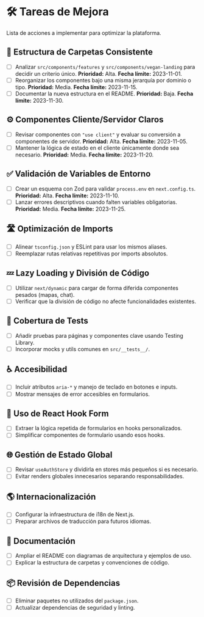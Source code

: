 # 🛠️ Tareas de Mejora

Lista de acciones a implementar para optimizar la plataforma.

## 📁 Estructura de Carpetas Consistente
- [ ] Analizar `src/components/features` y `src/components/vegan-landing` para decidir un criterio único. **Prioridad:** Alta. **Fecha límite:** 2023-11-01.
- [ ] Reorganizar los componentes bajo una misma jerarquía por dominio o tipo. **Prioridad:** Media. **Fecha límite:** 2023-11-15.
- [ ] Documentar la nueva estructura en el README. **Prioridad:** Baja. **Fecha límite:** 2023-11-30.

## ⚙️ Componentes Cliente/Servidor Claros
- [ ] Revisar componentes con `"use client"` y evaluar su conversión a componentes de servidor. **Prioridad:** Alta. **Fecha límite:** 2023-11-05.
- [ ] Mantener la lógica de estado en el cliente únicamente donde sea necesario. **Prioridad:** Media. **Fecha límite:** 2023-11-20.

## ✅ Validación de Variables de Entorno
- [ ] Crear un esquema con Zod para validar `process.env` en `next.config.ts`. **Prioridad:** Alta. **Fecha límite:** 2023-11-10.
- [ ] Lanzar errores descriptivos cuando falten variables obligatorias. **Prioridad:** Media. **Fecha límite:** 2023-11-25.

## 🛣️ Optimización de Imports
- [ ] Alinear `tsconfig.json` y ESLint para usar los mismos aliases.
- [ ] Reemplazar rutas relativas repetitivas por imports absolutos.

## 💤 Lazy Loading y División de Código
- [ ] Utilizar `next/dynamic` para cargar de forma diferida componentes pesados (mapas, chat).
- [ ] Verificar que la división de código no afecte funcionalidades existentes.

## 🧪 Cobertura de Tests
- [ ] Añadir pruebas para páginas y componentes clave usando Testing Library.
- [ ] Incorporar mocks y utils comunes en `src/__tests__/`.

## ♿ Accesibilidad
- [ ] Incluir atributos `aria-*` y manejo de teclado en botones e inputs.
- [ ] Mostrar mensajes de error accesibles en formularios.

## 📄 Uso de React Hook Form
- [ ] Extraer la lógica repetida de formularios en hooks personalizados.
- [ ] Simplificar componentes de formulario usando esos hooks.

## 🌐 Gestión de Estado Global
- [ ] Revisar `useAuthStore` y dividirla en stores más pequeños si es necesario.
- [ ] Evitar renders globales innecesarios separando responsabilidades.

## 🌎 Internacionalización
- [ ] Configurar la infraestructura de i18n de Next.js.
- [ ] Preparar archivos de traducción para futuros idiomas.

## 📝 Documentación
- [ ] Ampliar el README con diagramas de arquitectura y ejemplos de uso.
- [ ] Explicar la estructura de carpetas y convenciones de código.

## 📦 Revisión de Dependencias
- [ ] Eliminar paquetes no utilizados del `package.json`.
- [ ] Actualizar dependencias de seguridad y linting.
